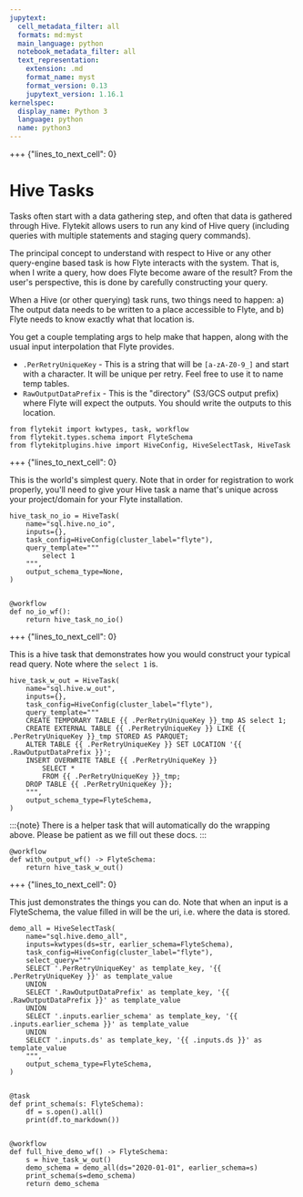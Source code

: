 ```yaml
---
jupytext:
  cell_metadata_filter: all
  formats: md:myst
  main_language: python
  notebook_metadata_filter: all
  text_representation:
    extension: .md
    format_name: myst
    format_version: 0.13
    jupytext_version: 1.16.1
kernelspec:
  display_name: Python 3
  language: python
  name: python3
---
```


+++ {"lines_to_next_cell": 0}

# Hive Tasks

Tasks often start with a data gathering step, and often that data is gathered through Hive. Flytekit allows users to run
any kind of Hive query (including queries with multiple statements and staging query commands).

The principal concept to understand with respect to Hive or any other query-engine based task is how Flyte interacts
with the system. That is, when I write a query, how does Flyte become aware of the result? From the user's perspective,
this is done by carefully constructing your query.

When a Hive (or other querying) task runs, two things need to happen: a) The output data needs to be written to a place
accessible to Flyte, and b) Flyte needs to know exactly what that location is.

You get a couple templating args to help make that happen, along with the usual input interpolation that Flyte provides.

- `.PerRetryUniqueKey` - This is a string that will be `[a-zA-Z0-9_]` and start with a character. It will be unique
  per retry. Feel free to use it to name temp tables.
- `RawOutputDataPrefix` - This is the "directory" (S3/GCS output prefix) where Flyte will expect the outputs. You
  should write the outputs to this location.

```{code-cell}
from flytekit import kwtypes, task, workflow
from flytekit.types.schema import FlyteSchema
from flytekitplugins.hive import HiveConfig, HiveSelectTask, HiveTask
```

+++ {"lines_to_next_cell": 0}

This is the world's simplest query. Note that in order for registration to work properly, you'll need to give your
Hive task a name that's unique across your project/domain for your Flyte installation.

```{code-cell}
hive_task_no_io = HiveTask(
    name="sql.hive.no_io",
    inputs={},
    task_config=HiveConfig(cluster_label="flyte"),
    query_template="""
        select 1
    """,
    output_schema_type=None,
)


@workflow
def no_io_wf():
    return hive_task_no_io()
```

+++ {"lines_to_next_cell": 0}

This is a hive task that demonstrates how you would construct your typical read query. Note where the `select 1` is.

```{code-cell}
hive_task_w_out = HiveTask(
    name="sql.hive.w_out",
    inputs={},
    task_config=HiveConfig(cluster_label="flyte"),
    query_template="""
    CREATE TEMPORARY TABLE {{ .PerRetryUniqueKey }}_tmp AS select 1;
    CREATE EXTERNAL TABLE {{ .PerRetryUniqueKey }} LIKE {{ .PerRetryUniqueKey }}_tmp STORED AS PARQUET;
    ALTER TABLE {{ .PerRetryUniqueKey }} SET LOCATION '{{ .RawOutputDataPrefix }}';
    INSERT OVERWRITE TABLE {{ .PerRetryUniqueKey }}
        SELECT *
        FROM {{ .PerRetryUniqueKey }}_tmp;
    DROP TABLE {{ .PerRetryUniqueKey }};
    """,
    output_schema_type=FlyteSchema,
)
```

:::{note}
There is a helper task that will automatically do the wrapping above. Please be patient as we fill out these docs.
:::

```{code-cell}
@workflow
def with_output_wf() -> FlyteSchema:
    return hive_task_w_out()
```

+++ {"lines_to_next_cell": 0}

This just demonstrates the things you can do. Note that when an input is a FlyteSchema, the value filled in will
be the uri, i.e. where the data is stored.

```{code-cell}
demo_all = HiveSelectTask(
    name="sql.hive.demo_all",
    inputs=kwtypes(ds=str, earlier_schema=FlyteSchema),
    task_config=HiveConfig(cluster_label="flyte"),
    select_query="""
    SELECT '.PerRetryUniqueKey' as template_key, '{{ .PerRetryUniqueKey }}' as template_value
    UNION
    SELECT '.RawOutputDataPrefix' as template_key, '{{ .RawOutputDataPrefix }}' as template_value
    UNION
    SELECT '.inputs.earlier_schema' as template_key, '{{ .inputs.earlier_schema }}' as template_value
    UNION
    SELECT '.inputs.ds' as template_key, '{{ .inputs.ds }}' as template_value
    """,
    output_schema_type=FlyteSchema,
)


@task
def print_schema(s: FlyteSchema):
    df = s.open().all()
    print(df.to_markdown())


@workflow
def full_hive_demo_wf() -> FlyteSchema:
    s = hive_task_w_out()
    demo_schema = demo_all(ds="2020-01-01", earlier_schema=s)
    print_schema(s=demo_schema)
    return demo_schema
```
